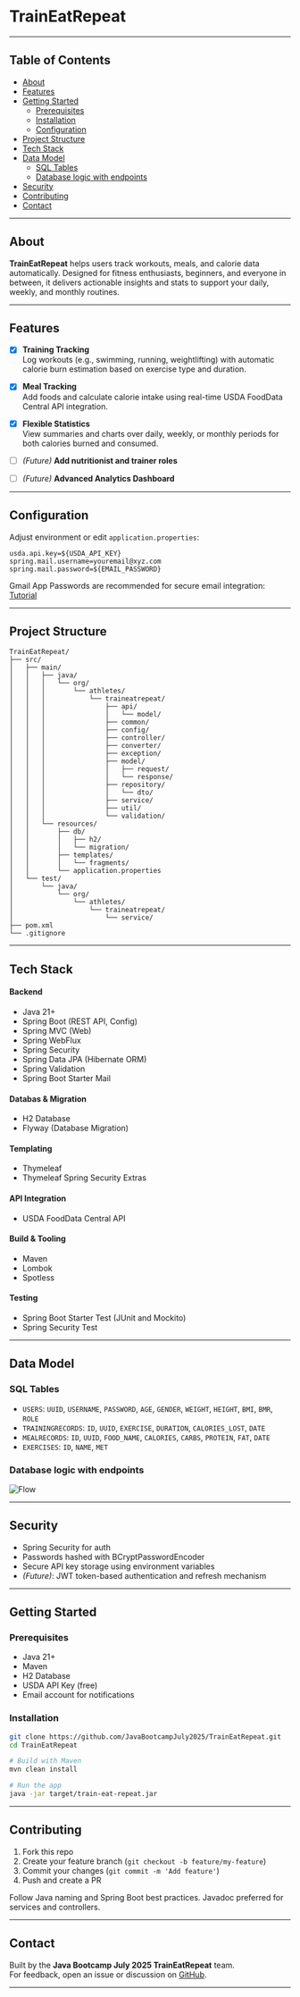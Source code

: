 # TrainEatRepeat

---

## Table of Contents

- [About](#about)
- [Features](#features)
- [Getting Started](#getting-started)
    - [Prerequisites](#prerequisites)
    - [Installation](#installation)
    - [Configuration](#configuration)
- [Project Structure](#project-structure)
- [Tech Stack](#tech-stack)
- [Data Model](#data-model)
    - [SQL Tables](#sql-tables)
    - [Database logic with endpoints](#database-logic-with-endpoints)
- [Security](#security)
- [Contributing](#contributing)
- [Contact](#contact)

---

## About

**TrainEatRepeat** helps users track workouts, meals, and calorie data automatically. Designed for fitness enthusiasts, beginners, and everyone in between, it delivers actionable insights and stats to support your daily, weekly, and monthly routines.

---

## Features

- [x] **Training Tracking**  
  Log workouts (e.g., swimming, running, weightlifting) with automatic calorie burn estimation based on exercise type and duration.

- [x] **Meal Tracking**  
  Add foods and calculate calorie intake using real-time USDA FoodData Central API integration.

- [x] **Flexible Statistics**  
  View summaries and charts over daily, weekly, or monthly periods for both calories burned and consumed.

- [ ]  *(Future)* **Add nutritionist and trainer roles**
- [ ]  *(Future)* **Advanced Analytics Dashboard**

---

## Configuration

Adjust environment or edit `application.properties`:

```properties
usda.api.key=${USDA_API_KEY}
spring.mail.username=youremail@xyz.com
spring.mail.password=${EMAIL_PASSWORD}
```

Gmail App Passwords are recommended for secure email integration:
[Tutorial](https://www.youtube.com/watch?v=GsXyF5Zb5UY)

---

## Project Structure

```
TrainEatRepeat/
├── src/
│   ├── main/
│   │   ├── java/
│   │   │   └── org/
│   │   │       └── athletes/
│   │   │           └── traineatrepeat/
│   │   │               ├── api/
│   │   │               │   └── model/
│   │   │               ├── common/
│   │   │               ├── config/
│   │   │               ├── controller/
│   │   │               ├── converter/
│   │   │               ├── exception/
│   │   │               ├── model/
│   │   │               │   ├── request/
│   │   │               │   └── response/
│   │   │               ├── repository/
│   │   │               │   └── dto/
│   │   │               ├── service/
│   │   │               ├── util/
│   │   │               └── validation/
│   │   └── resources/
│   │       ├── db/
│   │       │   ├── h2/
│   │       │   └── migration/
│   │       ├── templates/
│   │       │   └── fragments/
│   │       └── application.properties
│   └── test/
│       └── java/
│           └── org/
│               └── athletes/
│                   └── traineatrepeat/
│                       └── service/
├── pom.xml
└── .gitignore
```

---

## Tech Stack

#### Backend
- Java 21+
- Spring Boot (REST API, Config)
- Spring MVC (Web)
- Spring WebFlux
- Spring Security
- Spring Data JPA (Hibernate ORM)
- Spring Validation
- Spring Boot Starter Mail
#### Databas & Migration
- H2 Database
- Flyway (Database Migration)
#### Templating
- Thymeleaf
- Thymeleaf Spring Security Extras
#### API Integration
- USDA FoodData Central API
#### Build & Tooling
- Maven
- Lombok
- Spotless
#### Testing
- Spring Boot Starter Test (JUnit and Mockito)
- Spring Security Test

---

## Data Model

### SQL Tables

- `USERS`: `UUID`, `USERNAME`, `PASSWORD`, `AGE`, `GENDER`, `WEIGHT`, `HEIGHT`, `BMI`, `BMR`, `ROLE`
- `TRAININGRECORDS`: `ID`, `UUID`, `EXERCISE`, `DURATION`, `CALORIES_LOST`, `DATE`
- `MEALRECORDS`: `ID`, `UUID`, `FOOD_NAME`, `CALORIES`, `CARBS`, `PROTEIN`, `FAT`, `DATE`
- `EXERCISES`: `ID`, `NAME`, `MET`

### Database logic with endpoints
![Flow](train-eat-repeat/src/main/resources/images/WorkoutDietTRacker.drawio.png)

---

## Security

- Spring Security for auth
- Passwords hashed with BCryptPasswordEncoder
- Secure API key storage using environment variables
- *(Future)*: JWT token-based authentication and refresh mechanism

---

## Getting Started

### Prerequisites

- Java 21+
- Maven
- H2 Database
- USDA API Key (free)
- Email account for notifications

### Installation

```bash
git clone https://github.com/JavaBootcampJuly2025/TrainEatRepeat.git
cd TrainEatRepeat

# Build with Maven
mvn clean install

# Run the app
java -jar target/train-eat-repeat.jar
```

---

## Contributing

1. Fork this repo
2. Create your feature branch (`git checkout -b feature/my-feature`)
3. Commit your changes (`git commit -m 'Add feature'`)
4. Push and create a PR

Follow Java naming and Spring Boot best practices. Javadoc preferred for services and controllers.

---

## Contact

Built by the **Java Bootcamp July 2025 TrainEatRepeat** team.  
For feedback, open an issue or discussion on [GitHub](https://github.com/JavaBootcampJuly2025/TrainEatRepeat/issues).

---